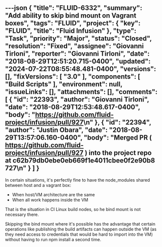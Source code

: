 ---json
{
  "title": "FLUID-6332",
  "summary": "Add ability to skip bind mount on Vagrant boxes",
  "tags": "FLUID",
  "project": {
    "key": "FLUID",
    "title": "Fluid Infusion"
  },
  "type": "Task",
  "priority": "Major",
  "status": "Closed",
  "resolution": "Fixed",
  "assignee": "Giovanni Tirloni",
  "reporter": "Giovanni Tirloni",
  "date": "2018-08-29T12:51:20.715-0400",
  "updated": "2024-07-22T08:55:48.481-0400",
  "versions": [],
  "fixVersions": [
    "3.0"
  ],
  "components": [
    "Build Scripts"
  ],
  "environment": null,
  "issueLinks": [],
  "attachments": [],
  "comments": [
    {
      "id": "22393",
      "author": "Giovanni Tirloni",
      "date": "2018-08-29T12:53:48.617-0400",
      "body": "<https://github.com/fluid-project/infusion/pull/927>\n"
    },
    {
      "id": "22394",
      "author": "Justin Obara",
      "date": "2018-08-29T13:57:06.160-0400",
      "body": "Merged PR ( <https://github.com/fluid-project/infusion/pull/927> ) into the project repo at c62b79db0ebe0eb669f1e4011cbee0f2e90b8727\n"
    }
  ]
}
---
In certain situations, it's perfectly fine to have the node\_modules shared between host and a vagrant box:

* When host/VM architecture are the same
* When all work happens inside the VM

That is the situation in CI Linux build nodes, so he bind mount is not necessary there.

Skipping the bind mount where it's possible has the advantage that certain operations like publishing the build artifacts can happen outside the VM (as they need access to credentials that would be hard to import into the VM) without having to run npm install a second time.

        